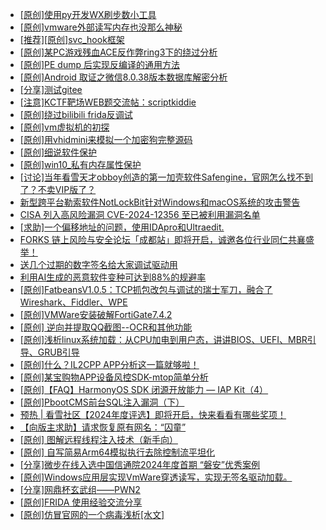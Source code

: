 + [[原创]使用py开发WX刷步数小工具](https://bbs.kanxue.com/thread-284858.htm)
+ [[原创]vmware外部读写内存也没那么神秘](https://bbs.kanxue.com/thread-284956.htm)
+ [[推荐][原创]svc_hook框架](https://bbs.kanxue.com/thread-284713.htm)
+ [[原创]某PC游戏残血ACE反作弊ring3下的绕过分析](https://bbs.kanxue.com/thread-284667.htm)
+ [[原创]PE dump 后实现反编译的通用方法](https://bbs.kanxue.com/thread-284958.htm)
+ [[原创]Android 取证之微信8.0.38版本数据库解密分析](https://bbs.kanxue.com/thread-278092.htm)
+ [[分享]测试gitee](https://bbs.kanxue.com/thread-284087.htm)
+ [[注意]KCTF靶场WEB题交流帖：scriptkiddie](https://bbs.kanxue.com/thread-281420.htm)
+ [[原创]绕过bilibili frida反调试](https://bbs.kanxue.com/thread-277034.htm)
+ [[原创]vm虚拟机的初探](https://bbs.kanxue.com/thread-284883.htm)
+ [[原创]用vhidmini来模拟一个加密狗完整源码](https://bbs.kanxue.com/thread-284957.htm)
+ [[原创]细说软件保护](https://bbs.kanxue.com/thread-284629.htm)
+ [[原创]win10_私有内存属性保护](https://bbs.kanxue.com/thread-274600.htm)
+ [[讨论]当年看雪天才obboy创造的第一加壳软件Safengine，官网怎么找不到了？不卖VIP版了？](https://bbs.kanxue.com/thread-284974.htm)
+ [新型跨平台勒索软件NotLockBit针对Windows和macOS系统的攻击警告](https://bbs.kanxue.com/thread-284979.htm)
+ [CISA 列入高风险漏洞 CVE-2024-12356 至已被利用漏洞名单](https://bbs.kanxue.com/thread-284978.htm)
+ [[求助]一个偏移地址的问题，使用IDApro和Ultraedit.](https://bbs.kanxue.com/thread-284610.htm)
+ [FORKS 链上风险与安全论坛「成都站」即将开启，诚邀各位行业同仁共襄盛举！](https://bbs.kanxue.com/thread-284976.htm)
+ [送几个过期的数字签名给大家调试驱动用](https://bbs.kanxue.com/thread-272573.htm)
+ [利用AI生成的恶意软件变种可达到88%的规避率](https://bbs.kanxue.com/thread-284975.htm)
+ [[原创]FatbeansV1.0.5：TCP抓包改包与调试的瑞士军刀，融合了Wireshark、Fiddler、WPE](https://bbs.kanxue.com/thread-284571.htm)
+ [[原创]VMWare安装破解FortiGate7.4.2](https://bbs.kanxue.com/thread-284794.htm)
+ [[原创] 逆向并提取QQ截图--OCR和其他功能](https://bbs.kanxue.com/thread-271332.htm)
+ [[原创]浅析linux系统加载：从CPU加电到用户态，讲讲BIOS、UEFI、MBR引导、GRUB引导](https://bbs.kanxue.com/thread-284330.htm)
+ [[原创]什么？IL2CPP APP分析这一篇就够啦！](https://bbs.kanxue.com/thread-282821.htm)
+ [[原创]某宝购物APP设备风控SDK-mtop简单分析](https://bbs.kanxue.com/thread-284241.htm)
+ [[原创]【FAQ】HarmonyOS SDK 闭源开放能力 — IAP Kit（4）](https://bbs.kanxue.com/thread-284982.htm)
+ [[原创]PbootCMS前台SQL注入漏洞（下）](https://bbs.kanxue.com/thread-284985.htm)
+ [预热 | 看雪社区【2024年度评选】即将开启，快来看看有哪些奖项！](https://bbs.kanxue.com/thread-284945.htm)
+ [【向版主求助】请求恢复原有网名：“囚童”](https://bbs.kanxue.com/thread-284984.htm)
+ [[原创] 图解远程线程注入技术（新手向）](https://bbs.kanxue.com/thread-284080.htm)
+ [[原创] 自写简易Arm64模拟执行去除控制流平坦化](https://bbs.kanxue.com/thread-284890.htm)
+ [[分享]微步在线入选中国信通院2024年度首期 “磐安”优秀案例](https://bbs.kanxue.com/thread-284986.htm)
+ [[原创]Windows应用层实现VmWare穿透读写，实现无签名驱动加载。](https://bbs.kanxue.com/thread-276176.htm)
+ [[分享]网鼎杯玄武组——PWN2](https://bbs.kanxue.com/thread-284494.htm)
+ [[原创]FRIDA 使用经验交流分享](https://bbs.kanxue.com/thread-265160.htm)
+ [[原创]仿冒官网的一个病毒浅析[水文]](https://bbs.kanxue.com/thread-284927.htm)
